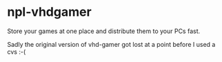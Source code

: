 npl-vhdgamer
============

Store your games at one place and distribute them to your PCs fast.

Sadly the original version of vhd-gamer got lost at a point before I used a cvs :-(
